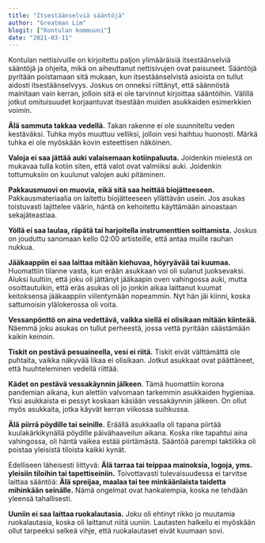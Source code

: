 ```yaml
---
title: "Itsestäänselviä sääntöjä"
author: "Greatman Lim"
blogit: ["Kontulan kommuuni"]
date: "2021-03-11"
---
```


Kontulan nettisivuille on kirjoitettu paljon ylimääräisiä itsestäänselviä sääntöjä ja ohjeita, mikä on aiheuttanut nettisivujen ovat paisuneet. Sääntöjä pyritään poistamaan sitä mukaan, kun itsestäänselvistä asioista on tullut aidosti itsestäänselvyys. Joskus on onneksi riittänyt, että säännöstä mainitaan vain kerran, jolloin sitä ei ole tarvinnut kirjoittaa sääntöihin. Välillä jotkut omituisuudet korjaantuvat itsestään muiden asukkaiden esimerkkien voimin.

**Älä sammuta takkaa vedellä.** Takan rakenne ei ole suunniteltu veden kestäväksi. Tuhka myös muuttuu velliksi, jolloin vesi haihtuu huonosti. Märkä tuhka ei ole myöskään kovin esteettisen näköinen.

**Valoja ei saa jättää auki valaisemaan kotiinpaluuta.** Joidenkin mielestä on mukavaa tulla kotiin siten, että valot ovat valmiiksi auki. Joidenkin tottumuksiin on kuulunut valojen auki pitäminen.

**Pakkausmuovi on muovia, eikä sitä saa heittää biojätteeseen.** Pakkausmateriaalia on laitettu biojätteeseen yllättävän usein. Jos asukas toistuvasti lajittelee väärin, häntä on kehoitettu käyttämään ainoastaan sekajäteastiaa.

**Yöllä ei saa laulaa, räpätä tai harjoitella instrumenttien soittamista.** Joskus on jouduttu sanomaan kello 02:00 artisteille, että antaa muille rauhan nukkua.

**Jääkaappiin ei saa laittaa mitään kiehuvaa, höyryävää tai kuumaa.** Huomattiin tilanne vasta, kun erään asukkaan voi oli sulanut juoksevaksi. Aluksi luultiin, että joku oli jättänyt jääkaapin oven vahingossa auki, mutta osoittautuikin, että eräs asukas oli jo jonkin aikaa laittanut kuumat keitoksensa jääkaappiin viilentymään nopeammin. Nyt hän jäi kiinni, koska sattumoisin ylälokerossa oli voita.

**Vessanpönttö on aina vedettävä, vaikka siellä ei olisikaan mitään kiinteää.** Näemmä joku asukas on tullut perheestä, jossa vettä pyritään säästämään kaikin keinoin.

**Tiskit on pestävä pesuaineella, vesi ei riitä.** Tiskit eivät välttämättä ole puhtaita, vaikka näkyvää likaa ei olisikaan. Jotkut asukkaat ovat päättäneet, että huuhteleminen vedellä riittää.

**Kädet on pestävä vessakäynnin jälkeen**. Tämä huomattiin korona pandemian aikana, kun alettiin valvomaan tarkemmin asukkaiden hygieniaa. Yksi asukkaista ei pessyt koskaan käsiään vessakäynnin jälkeen. On ollut myös asukkaita, jotka käyvät kerran viikossa suihkussa.

**Älä piirrä pöydille tai seinille.** Eräällä asukkaalla oli tapana piirtää kuulakärkikynällä pöydille päivähaaveilun aikana. Koska rike tapahtui aina vahingossa, oli häntä vaikea estää piirtämästä. Sääntöä parempi taktiikka oli poistaa yleisistä tiloista kaikki kynät.

Edelliseen läheisesti liittyvä: **Älä tarraa tai teippaa mainoksia, logoja, yms. yleisiin tiloihin tai tapettiseiniin.** Toivottavasti tulevaisuudessa ei tarvitse laittaa sääntöä: **Älä spreijaa, maalaa tai tee minkäänlaista taidetta mihinkään seinälle.** Nämä ongelmat ovat hankalempia, koska ne tehdään yleensä tahallisesti.

**Uuniin ei saa laittaa ruokalautasia.** Joku oli ehtinyt rikko jo muutamia ruokalautasia, koska oli laittanut niitä uuniin. Lautasten halkeilu ei myöskään ollut tarpeeksi selkeä vihje, että ruokalautaset eivät kuumaan sovi.
